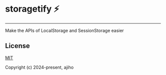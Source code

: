 # storagetify ⚡

---

Make the APIs of LocalStorage and SessionStorage easier



## License

[MIT](https://github.com/ajiho/storagetify/blob/master/LICENSE)

Copyright (c) 2024-present, ajiho









  


